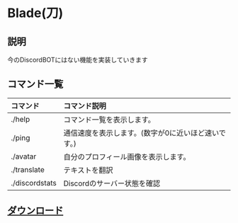 # Blade(刀)
## 説明

今のDiscordBOTにはない機能を実装していきます

## コマンド一覧
| コマンド | コマンド説明 |
| :-- | :-- |
| ./help | コマンド一覧を表示します。 |
| ./ping | 通信速度を表示します。(数字が0に近いほど速いです。) |
| ./avatar | 自分のプロフィール画像を表示します。|
| ./translate | テキストを翻訳 |
| ./discordstats | Discordのサーバー状態を確認


## [ダウンロード](https://github.com/DJS-JPN/Micro)
